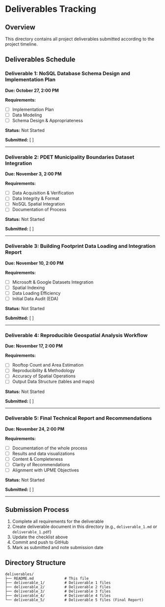 # Deliverables Tracking

## Overview

This directory contains all project deliverables submitted according to the project timeline.

## Deliverables Schedule

### Deliverable 1: NoSQL Database Schema Design and Implementation Plan
**Due: October 27, 2:00 PM**

**Requirements:**
- [ ] Implementation Plan
- [ ] Data Modeling
- [ ] Schema Design & Appropriateness

**Status:** Not Started

**Submitted:** [ ]

---

### Deliverable 2: PDET Municipality Boundaries Dataset Integration
**Due: November 3, 2:00 PM**

**Requirements:**
- [ ] Data Acquisition & Verification
- [ ] Data Integrity & Format
- [ ] NoSQL Spatial Integration
- [ ] Documentation of Process

**Status:** Not Started

**Submitted:** [ ]

---

### Deliverable 3: Building Footprint Data Loading and Integration Report
**Due: November 10, 2:00 PM**

**Requirements:**
- [ ] Microsoft & Google Datasets Integration
- [ ] Spatial Indexing
- [ ] Data Loading Efficiency
- [ ] Initial Data Audit (EDA)

**Status:** Not Started

**Submitted:** [ ]

---

### Deliverable 4: Reproducible Geospatial Analysis Workflow
**Due: November 17, 2:00 PM**

**Requirements:**
- [ ] Rooftop Count and Area Estimation
- [ ] Reproducibility & Methodology
- [ ] Accuracy of Spatial Operations
- [ ] Output Data Structure (tables and maps)

**Status:** Not Started

**Submitted:** [ ]

---

### Deliverable 5: Final Technical Report and Recommendations
**Due: November 24, 2:00 PM**

**Requirements:**
- [ ] Documentation of the whole process
- [ ] Results and data visualizations
- [ ] Content & Completeness
- [ ] Clarity of Recommendations
- [ ] Alignment with UPME Objectives

**Status:** Not Started

**Submitted:** [ ]

---

## Submission Process

1. Complete all requirements for the deliverable
2. Create deliverable document in this directory (e.g., `deliverable_1.md` or `deliverable_1.pdf`)
3. Update the checklist above
4. Commit and push to GitHub
5. Mark as submitted and note submission date

## Directory Structure

```
deliverables/
├── README.md              # This file
├── deliverable_1/         # Deliverable 1 files
├── deliverable_2/         # Deliverable 2 files
├── deliverable_3/         # Deliverable 3 files
├── deliverable_4/         # Deliverable 4 files
└── deliverable_5/         # Deliverable 5 files (Final Report)
```
